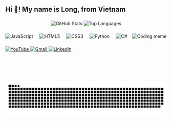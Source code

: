 <h2 align="left">Hi 👋! My name is Long, from Vietnam</h2>

###

<div align="center">
  <img src="https://github-readme-stats.vercel.app/api?username=dleevn333&show_icons=true&include_all_commits=true&count_private=true&theme=dracula" height="150" alt="GitHub Stats" />
  <img src="https://github-readme-stats.vercel.app/api/top-langs?username=dleevn333&layout=compact&langs_count=6&theme=dracula" height="150" alt="Top Languages" />
</div>

###

<img align="right" height="150" src="https://i.imgflip.com/65efzo.gif" alt="Coding meme" />

###

<div align="left">
  <img src="https://cdn.jsdelivr.net/gh/devicons/devicon/icons/javascript/javascript-original.svg" height="30" alt="JavaScript" />
  <img width="12" />
  <img src="https://cdn.jsdelivr.net/gh/devicons/devicon/icons/html5/html5-original.svg" height="30" alt="HTML5" />
  <img width="12" />
  <img src="https://cdn.jsdelivr.net/gh/devicons/devicon/icons/css3/css3-original.svg" height="30" alt="CSS3" />
  <img width="12" />
  <img src="https://cdn.jsdelivr.net/gh/devicons/devicon/icons/python/python-original.svg" height="30" alt="Python" />
  <img width="12" />
  <img src="https://cdn.jsdelivr.net/gh/devicons/devicon/icons/csharp/csharp-original.svg" height="30" alt="C#" />
</div>

###

<div align="left">
  <a href="https://www.youtube.com/@yourchannel" target="_blank">
    <img src="https://img.shields.io/static/v1?message=YouTube&logo=youtube&label=&color=FF0000&logoColor=white&style=for-the-badge" height="35" alt="YouTube" />
  </a>
  <a href="mailto:yourgmail@gmail.com" target="_blank">
    <img src="https://img.shields.io/static/v1?message=Gmail&logo=gmail&label=&color=D14836&logoColor=white&style=for-the-badge" height="35" alt="Gmail" />
  </a>
  <a href="https://www.linkedin.com/in/yourprofile" target="_blank">
    <img src="https://img.shields.io/static/v1?message=LinkedIn&logo=linkedin&label=&color=0077B5&logoColor=white&style=for-the-badge" height="35" alt="LinkedIn" />
  </a>
</div>

###

<br clear="both" />

<img src="https://raw.githubusercontent.com/Platane/snk/output/github-contribution-grid-snake.svg" alt="Snake animation" />

###
